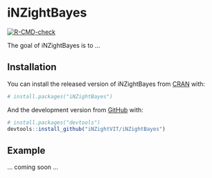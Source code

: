 
<!-- README.md is generated from README.Rmd. Please edit that file -->

# iNZightBayes

<!-- badges: start -->

[![R-CMD-check](https://github.com/iNZightVIT/iNZightBayes/workflows/R-CMD-check/badge.svg)](https://github.com/iNZightVIT/iNZightBayes/actions)
<!-- badges: end -->

The goal of iNZightBayes is to …

## Installation

You can install the released version of iNZightBayes from
[CRAN](https://CRAN.R-project.org) with:

``` r
# install.packages("iNZightBayes")
```

And the development version from [GitHub](https://github.com/) with:

``` r
# install.packages("devtools")
devtools::install_github("iNZightVIT/iNZightBayes")
```

## Example

… coming soon …

